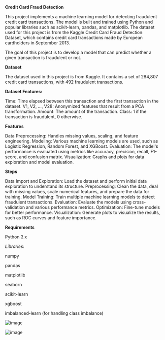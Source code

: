 **Credit Card Fraud Detection**

This project implements a machine learning model for detecting fraudulent credit card transactions. The model is built and trained using Python and popular libraries such as scikit-learn, pandas, and matplotlib. 
The dataset used for this project is from the Kaggle Credit Card Fraud Detection Dataset, which contains credit card transactions made by European cardholders in September 2013.

The goal of this project is to develop a model that can predict whether a given transaction is fraudulent or not.

**Dataset**

The dataset used in this project is from Kaggle. It contains a set of 284,807 credit card transactions, with 492 fraudulent transactions.

**Dataset Features:**

Time: Time elapsed between this transaction and the first transaction in the dataset.
V1, V2, ..., V28: Anonymized features that result from a PCA transformation.
Amount: The amount of the transaction.
Class: 1 if the transaction is fraudulent, 0 otherwise.

**Features**

Data Preprocessing: Handles missing values, scaling, and feature engineering.
Modeling: Various machine learning models are used, such as Logistic Regression, Random Forest, and XGBoost.
Evaluation: The model's performance is evaluated using metrics like accuracy, precision, recall, F1-score, and confusion matrix.
Visualization: Graphs and plots for data exploration and model evaluation.

**Steps**

Data Import and Exploration: Load the dataset and perform initial data exploration to understand its structure.
Preprocessing: Clean the data, deal with missing values, scale numerical features, and prepare the data for training.
Model Training: Train multiple machine learning models to detect fraudulent transactions.
Evaluation: Evaluate the models using cross-validation and various performance metrics.
Optimization: Fine-tune models for better performance.
Visualization: Generate plots to visualize the results, such as ROC curves and feature importance.

**Requirements**

Python 3.x

_Libraries:_

numpy

pandas

matplotlib

seaborn

scikit-learn

xgboost

imbalanced-learn (for handling class imbalance)

![image](https://github.com/user-attachments/assets/fe79d3a2-ffe9-4755-a505-da6bbc25d2c4)


![image](https://github.com/user-attachments/assets/5aa1d340-b489-4006-9e69-c7fd526702cb)
